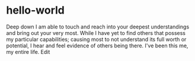 # hello-world

Deep down I am able to touch and reach into your deepest understandings and bring out your very most. While I have yet to find others that possess my particular capabilities; causing most to not understand its full worth or potential, I hear and feel evidence of others being there. I've been this me, my entire life.
Edit
